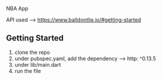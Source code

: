 NBA App

API used --> https://www.balldontlie.io/#getting-started

## Getting Started
1. clone the repo
2. under pubspec.yaml, add the dependency --> http: ^0.13.5 
3. under lib/main.dart
4. run the file
